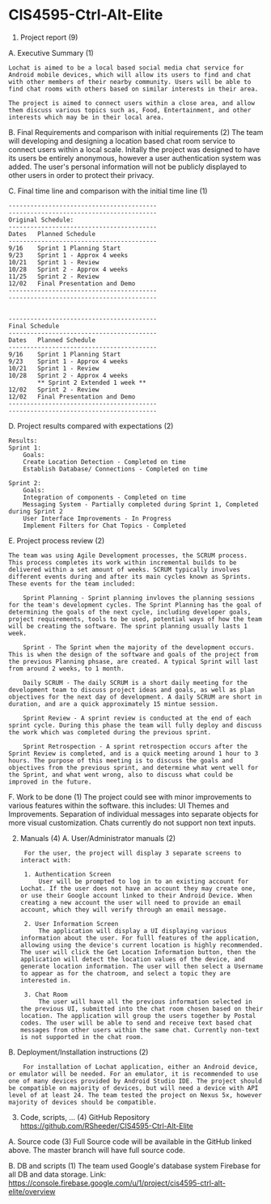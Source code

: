 # CIS4595-Ctrl-Alt-Elite

1. Project report (9)

A. Executive Summary (1)
	
	Lochat is aimed to be a local based social media chat service for Android mobile devices, which will allow its users to find and chat with other members of their nearby community. Users will be able to find chat rooms with others based on similar interests in their area.
	
	The project is aimed to connect users within a close area, and allow them discuss various topics such as, Food, Entertainment, and other interests which may be in their local area.


B. Final Requirements and comparison with initial requirements (2)
	The team will developing and designing a location based chat room service to connect users within a local scale. Initally the project was designed to have its users be entirely anonymous, however a user authentication system was added. The user's personal information will not be publicly displayed to other users in order to protect their privacy.
	
	

C. Final time line and comparison with the initial time line (1)
	
	-----------------------------------------
	-----------------------------------------
	Original Schedule:
	-----------------------------------------
	Dates	Planned Schedule
	-----------------------------------------
	9/16	Sprint 1 Planning Start
	9/23	Sprint 1 - Approx 4 weeks
	10/21	Sprint 1 - Review
	10/28	Sprint 2 - Approx 4 weeks
	11/25	Sprint 2 - Review
	12/02	Final Presentation and Demo
	-----------------------------------------
	-----------------------------------------
	
	
	-----------------------------------------
	Final Schedule
	-----------------------------------------
	Dates 	Planned Schedule
	-----------------------------------------
	9/16	Sprint 1 Planning Start
	9/23	Sprint 1 - Approx 4 weeks
	10/21	Sprint 1 - Review
	10/28	Sprint 2 - Approx 4 weeks 
			** Sprint 2 Extended 1 week **
	12/02	Sprint 2 - Review
	12/02	Final Presentation and Demo
	-----------------------------------------
	-----------------------------------------

D. Project results compared with expectations (2)
	
	Results:
	Sprint 1:
		Goals:
		Create Location Detection - Completed on time
		Establish Database/ Connections - Completed on time
		
	Sprint 2:
		Goals:
		Integration of components - Completed on time
		Messaging System - Partially completed during Sprint 1, Completed during Sprint 2
		User Interface Improvements - In Progress
		Implement Filters for Chat Topics - Completed
	
E. Project process review (2)
	
	The team was using Agile Development processes, the SCRUM process. This process completes its work within incremental builds to be delivered within a set amount of weeks. SCRUM typically involves different events during and after its main cycles known as Sprints. These events for the team included:
		
		Sprint Planning - Sprint planning invloves the planning sessions for the team's development cycles. The Sprint Planning has the goal of determining the goals of the next cycle, including developer goals, project requirements, tools to be used, potential ways of how the team will be creating the software. The sprint planning usually lasts 1 week.
		
		Sprint - The Sprint when the majority of the development occurs. This is when the design of the software and goals of the project from the previous Planning phsase, are created. A typical Sprint will last from around 2 weeks, to 1 month.
		
		Daily SCRUM - The daily SCRUM is a short daily meeting for the development team to discuss project ideas and goals, as well as plan objectives for the next day of development. A daily SCRUM are short in duration, and are a quick approximately 15 mintue session.
		
		Sprint Review - A sprint review is conducted at the end of each sprint cycle. During this phase the team will fully deploy and discuss the work which was completed during the previous sprint. 
		
		Sprint Retrospection - A sprint retrospection occurs after the Sprint Review is completed, and is a quick meeting around 1 hour to 3 hours. The purpose of this meeting is to discuss the goals and objectives from the previous sprint, and determine what went well for the Sprint, and what went wrong, also to discuss what could be improved in the future.
	
F. Work to be done (1)
		The project could see with minor improvements to various features within the software. this includes:
		UI Themes and Improvements.
		Separation of individual messages into separate objects for more visual customization.
		Chats currently do not support non text inputs.
 

2. Manuals (4)
A. User/Administrator manuals (2)
		
		For the user, the project will display 3 separate screens to interact with:
		
		1. Authentication Screen
			User will be prompted to log in to an existing account for Lochat. If the user does not have an account they may create one, or use their Google account linked to their Android Device. When creating a new account the user will need to provide an email account, which they will verify through an email message.
			
		2. User Information Screen
			The application will display a UI displaying various information about the user. For fulll features of the application, allowing using the device's current location is highly recommended. The user will click the Get Location Information button, then the application will detect the location values of the device, and generate location information. The user will then select a Username to appear as for the chatroom, and select a topic they are interested in.
			
		3. Chat Room
			The user will have all the previous information selected in the previous UI, submitted into the chat room chosen based on their location. The application will group the users together by Postal codes. The user will be able to send and receive text based chat messages from other users within the same chat. Currently non-text is not supported in the chat room.

B. Deployment/Installation instructions (2)
		
		For installation of Lochat application, either an Android device, or emulator will be needed. For an emulator, it is recommended to use one of many devices provided by Android Studio IDE. The project should be compatible on majority of devices, but will need a device with API level of at least 24. The team tested the project on Nexus 5x, however majority of devices should be compatible.
		

3. Code, scripts, ... (4)
	GitHub Repository
	https://github.com/RSheeder/CIS4595-Ctrl-Alt-Elite

A. Source code (3)
	Full Source code will be available in the GitHub linked above.  The master branch will have full source code.

B. DB and scripts (1)
	The team used Google's database system Firebase for all DB and data storage. 
	Link: https://console.firebase.google.com/u/1/project/cis4595-ctrl-alt-elite/overview